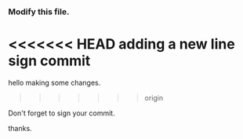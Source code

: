 ### Modify this file.

<<<<<<< HEAD
adding a new line 
sign commit
=======
hello making some changes.
>>>>>>> origin

Don't forget to sign your commit.

thanks.
